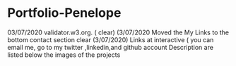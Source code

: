 # Portfolio-Penelope
03/07/2020
validator.w3.org. ( clear) (3/07/2020
Moved  the My Links to the bottom contact section clear (3/07/2020)
Links at interactive ( you can email me, go to my twitter ,linkedin,and github account
Description are listed below the images of the projects  

